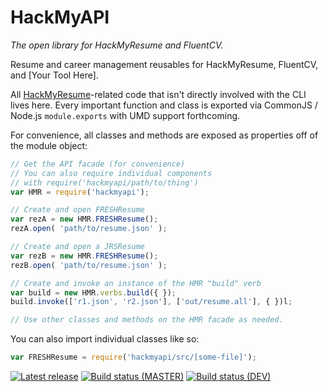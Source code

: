HackMyAPI
=========
*The open library for HackMyResume and FluentCV.*

Resume and career management reusables for HackMyResume, FluentCV, and [Your
Tool Here].

All [HackMyResume](https://hacksalot/HackMyResume)-related code that isn't
directly involved with the CLI lives here. Every important function and class is
exported via CommonJS / Node.js `module.exports` with UMD support forthcoming.

For convenience, all classes and methods are exposed as properties off of the
module object:

```javascript
// Get the API facade (for convenience)
// You can also require individual components
// with require('hackmyapi/path/to/thing')
var HMR = require('hackmyapi');

// Create and open FRESHResume
var rezA = new HMR.FRESHResume();
rezA.open( 'path/to/resume.json' );

// Create and open a JRSResume
var rezB = new HMR.FRESHResume();
rezB.open( 'path/to/resume.json' );

// Create and invoke an instance of the HMR "build" verb
var build = new HMR.verbs.build({ });
build.invoke(['r1.json', 'r2.json'], ['out/resume.all'], { })l;

// Use other classes and methods on the HMR facade as needed.
```

You can also import individual classes like so:

```javascript
var FRESHResume = require('hackmyapi/src/[some-file]');
```



[![Latest release][img-release]][latest-release]
[![Build status (MASTER)][img-master]][travis-url-master]
[![Build status (DEV)][img-dev]][travis-url-dev]

[img-release]: https://img.shields.io/github/release/hacksalot/HackMyAPI.svg?label=version
[img-master]: https://img.shields.io/travis/hacksalot/HackMyAPI/master.svg
[img-dev]: https://img.shields.io/travis/hacksalot/HackMyAPI/dev.svg?label=dev
[travis-url-master]: https://travis-ci.org/hacksalot/HackMyAPI?branch=master
[travis-url-dev]: https://travis-ci.org/hacksalot/HackMyAPI?branch=dev
[latest-release]: https://github.com/hacksalot/HackMyAPI/releases/latest

